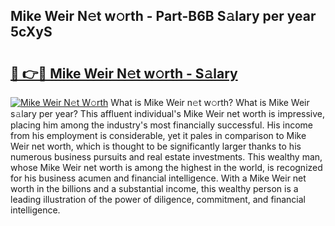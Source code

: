 ## Mike Weir N𝚎t w𝚘rth - Part-B6B S𝚊lary per year 5cXyS

# <h2><a href="http://gc48mc4.nevu.top/?p=Mike+Weir">🔗 👉🔴 Mike Weir N𝚎t w𝚘rth - S𝚊lary</a></h2>

[![Mike Weir N𝚎t W𝚘rth](https://i.imgur.com/Oavwk0R.jpeg)](http://gc48mc4.nevu.top/?p=Mike+Weir)
What is Mike Weir n𝚎t w𝚘rth? What is Mike Weir s𝚊lary per year?
This affluent individual's Mike Weir net worth is impressive, placing him among the industry's most financially successful. His income from his employment is considerable, yet it pales in comparison to Mike Weir net worth, which is thought to be significantly larger thanks to his numerous business pursuits and real estate investments. This wealthy man, whose Mike Weir net worth is among the highest in the world, is recognized for his business acumen and financial intelligence. With a Mike Weir net worth in the billions and a substantial income, this wealthy person is a leading illustration of the power of diligence, commitment, and financial intelligence.
